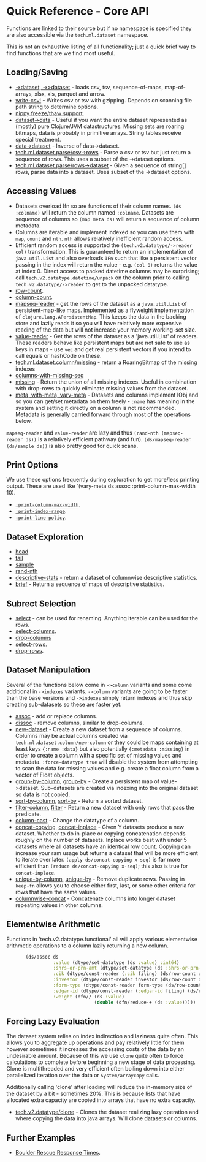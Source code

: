 # Quick Reference - Core API

Functions are linked to their source but if no namespace is specified they are
also accessible via the `tech.ml.dataset` namespace.

This is not an exhaustive listing of all functionality; just a quick brief way to find
functions that are we find most useful.


## Loading/Saving

* [->dataset, ->>dataset](https://github.com/techascent/tech.ml.dataset/blob/e051de4e82a43b80d2fbcf3d4b52759a9cb878c8/src/tech/ml/dataset/base.clj#L765) - loads csv, tsv,
  sequence-of-maps, map-of-arrays, xlsx, xls, parquet and arrow.
* [write-csv!](https://github.com/techascent/tech.ml.dataset/blob/e051de4e82a43b80d2fbcf3d4b52759a9cb878c8/src/tech/ml/dataset/base.clj#L989) - Writes csv or tsv with
  gzipping. Depends on scanning file path string to determine options.
* [nippy freeze/thaw support](https://github.com/techascent/tech.ml.dataset/blob/e051de4e82a43b80d2fbcf3d4b52759a9cb878c8/src/tech/ml/dataset/base.clj#L989).
* [dataset->data](https://github.com/techascent/tech.ml.dataset/blob/e051de4e82a43b80d2fbcf3d4b52759a9cb878c8/src/tech/ml/dataset.clj#L891) - Useful if you want the entire
 dataset represented as (mostly) pure Clojure/JVM datastructures.  Missing sets are
 roaring bitmaps, data is probably in primitive arrays.  String tables receive special
 treatment.
* [data->dataset](https://github.com/techascent/tech.ml.dataset/blob/e051de4e82a43b80d2fbcf3d4b52759a9cb878c8/src/tech/ml/dataset.clj#L918) - Inverse of data->dataset.
* [tech.ml.dataset.parse/csv->rows](https://github.com/techascent/tech.ml.dataset/blob/e051de4e82a43b80d2fbcf3d4b52759a9cb878c8/src/tech/ml/dataset/parse.clj#L719) - Parse a
 csv or tsv but just return a sequence of rows.  This uses a subset of the ->dataset
 options.
* [tech.ml.dataset.parse/rows->dataset](https://github.com/techascent/tech.ml.dataset/blob/e051de4e82a43b80d2fbcf3d4b52759a9cb878c8/src/tech/ml/dataset/parse.clj#L632) - Given
 a sequence of string[] rows, parse data into a dataset.  Uses subset of the ->dataset
 options.


## Accessing Values

* Datasets overload Ifn so are functions of their column names.  `(ds :colname)` will
  return the column named `:colname`.  Datasets are sequence of columns so
  `(map meta ds)` will return a sequence of column metadata.
* Columns are iterable and implement indexed so you can use them with `map`, `count`
  and `nth`.  `nth` allows relatively inefficient random access.
* Efficient random access is supported the `(tech.v2.datatype/->reader col)`
  transformation.  This is guaranteed to return an implementation of `java.util.List`
  and also overloads `IFn` such that like a persistent vector passing in the index
  will return the value - e.g. `(col 0)` returns the value at index 0.  Direct access
  to packed datetime columns may be surprising; call `tech.v2.datatype.datetime/unpack`
  on the column prior to calling `tech.v2.datatype/->reader` to get to the unpacked
  datatype.
* [row-count](https://github.com/techascent/tech.ml.dataset/blob/e051de4e82a43b80d2fbcf3d4b52759a9cb878c8/src/tech/ml/dataset/base.clj#L46).
* [column-count](https://github.com/techascent/tech.ml.dataset/blob/e051de4e82a43b80d2fbcf3d4b52759a9cb878c8/src/tech/ml/dataset/base.clj#L54).
* [mapseq-reader](https://github.com/techascent/tech.ml.dataset/blob/e051de4e82a43b80d2fbcf3d4b52759a9cb878c8/src/tech/ml/dataset/readers.clj#L64) - get the rows of the
 dataset as a `java.util.List` of persistent-map-like maps.  Implemented as a flyweight
 implementation of `clojure.lang.APersistentMap`.  This keeps the data in the backing
 store and lazily reads it so you will have relatively more expensive reading of the
 data but will not increase your memory working-set size.
* [value-reader](https://github.com/techascent/tech.ml.dataset/blob/e051de4e82a43b80d2fbcf3d4b52759a9cb878c8/src/tech/ml/dataset/readers.clj#L44) - Get the rows of the
 dataset as a 'java.util.List' of readers.  These readers behave like persistent maps
 but are not safe to use as keys in maps - use `vec` and get real persistent vectors if
 you intend to call equals or hashCode on these.
* [tech.ml.dataset.column/missing](https://github.com/techascent/tech.ml.dataset/blob/e051de4e82a43b80d2fbcf3d4b52759a9cb878c8/src/tech/ml/dataset/column.clj#L65) - return
 a RoaringBitmap of the missing indexes
* [columns-with-missing-seq](https://github.com/techascent/tech.ml.dataset/blob/e051de4e82a43b80d2fbcf3d4b52759a9cb878c8/src/tech/ml/dataset/base.clj)
* [missing](https://github.com/techascent/tech.ml.dataset/blob/e051de4e82a43b80d2fbcf3d4b52759a9cb878c8/src/tech/ml/dataset/base.clj#L281) - Return the union of all missing
  indexes.  Useful in combination with drop-rows to quickly eliminate missing values
  from the dataset.
* [meta, with-meta, vary-meta](https://github.com/clojure/clojure/blob/master/src/clj/clojure/core.clj#L202) - Datasets and columns implement IObj and so you can get/set
  metadata on them freely - `:name` has meaning in the system and setting it
  directly on a column is not recommended.  Metadata is generally carried forward through most of the operations below.


`mapseq-reader` and `value-reader` are lazy and thus `(rand-nth (mapseq-reader ds))` is
a relatively efficient pathway (and fun).  `(ds/mapseq-reader (ds/sample ds))` is also
pretty good for quick scans.

## Print Options

We use these options frequently during exploration to get more/less printing
output.  These are used like `(vary-meta ds assoc :print-column-max-width 10).

* [`:print-column-max-width`](https://github.com/techascent/tech.ml.dataset/blob/e051de4e82a43b80d2fbcf3d4b52759a9cb878c8/src/tech/ml/dataset/print.clj#L97).
* [`:print-index-range`](https://github.com/techascent/tech.ml.dataset/blob/e051de4e82a43b80d2fbcf3d4b52759a9cb878c8/src/tech/ml/dataset/print.clj#L97).
* [`:print-line-policy`](https://github.com/techascent/tech.ml.dataset/blob/e051de4e82a43b80d2fbcf3d4b52759a9cb878c8/src/tech/ml/dataset/print.clj#L93).


## Dataset Exploration

* [head](https://github.com/techascent/tech.ml.dataset/blob/e051de4e82a43b80d2fbcf3d4b52759a9cb878c8/src/tech/ml/dataset.clj#L210)
* [tail](https://github.com/techascent/tech.ml.dataset/blob/e051de4e82a43b80d2fbcf3d4b52759a9cb878c8/src/tech/ml/dataset.clj#L220)
* [sample](https://github.com/techascent/tech.ml.dataset/blob/e051de4e82a43b80d2fbcf3d4b52759a9cb878c8/src/tech/ml/dataset.clj#L237)
* [rand-nth](https://github.com/techascent/tech.ml.dataset/blob/e051de4e82a43b80d2fbcf3d4b52759a9cb878c8/src/tech/ml/dataset.clj#L252)
* [descriptive-stats](https://github.com/techascent/tech.ml.dataset/blob/e051de4e82a43b80d2fbcf3d4b52759a9cb878c8/src/tech/ml/dataset.clj#L682) - return a dataset of
 columnwise descriptive statistics.
* [brief](https://github.com/techascent/tech.ml.dataset/blob/e051de4e82a43b80d2fbcf3d4b52759a9cb878c8/src/tech/ml/dataset.clj#L745) - Return a sequence of maps of
 descriptive statistics.



## Subrect Selection

* [select](https://github.com/techascent/tech.ml.dataset/blob/e051de4e82a43b80d2fbcf3d4b52759a9cb878c8/src/tech/ml/dataset/base.clj#L196) - can be used for renaming.
 Anything iterable can be used for the rows.
* [select-columns](https://github.com/techascent/tech.ml.dataset/blob/e051de4e82a43b80d2fbcf3d4b52759a9cb878c8/src/tech/ml/dataset/base.clj#L237).
* [drop-columns](https://github.com/techascent/tech.ml.dataset/blob/e051de4e82a43b80d2fbcf3d4b52759a9cb878c8/src/tech/ml/dataset/base.clj#L154)
* [select-rows](https://github.com/techascent/tech.ml.dataset/blob/e051de4e82a43b80d2fbcf3d4b52759a9cb878c8/src/tech/ml/dataset/base.clj#L255).
* [drop-rows](https://github.com/techascent/tech.ml.dataset/blob/e051de4e82a43b80d2fbcf3d4b52759a9cb878c8/src/tech/ml/dataset/base.clj#L260).



## Dataset Manipulation

Several of the functions below come in `->column` variants and some come additional
in `->indexes` variants.  `->column` variants are going to be faster than the base
versions and `->indexes` simply return indexes and thus skip creating sub-datasets
so these are faster yet.

* [assoc](https://github.com/techascent/tech.ml.dataset/blob/e051de4e82a43b80d2fbcf3d4b52759a9cb878c8/src/tech/ml/dataset.clj#L175) - add or replace columns.
* [dissoc](https://github.com/techascent/tech.ml.dataset/blob/e051de4e82a43b80d2fbcf3d4b52759a9cb878c8/src/tech/ml/dataset.clj#L200) - remove columns, similar to
 drop-columns.
* [new-dataset](https://github.com/techascent/tech.ml.dataset/blob/e051de4e82a43b80d2fbcf3d4b52759a9cb878c8/src/tech/ml/dataset/impl/dataset.clj#L183) - Create a new dataset from a sequence of columns.  Columns may be actual columns created via `tech.ml.dataset.column/new-column` or they could be maps containing at least keys `{:name :data}` but also potentially `{:metadata :missing}` in order to create a column with a specific set of missing values and metadata.  `:force-datatype true` will disable the system
from attempting to scan the data for missing values and e.g. create a float column
from a vector of Float objects.
* [group-by-column](https://github.com/techascent/tech.ml.dataset/blob/e051de4e82a43b80d2fbcf3d4b52759a9cb878c8/src/tech/ml/dataset/base.clj#L404), [group-by](https://github.com/techascent/tech.ml.dataset/blob/e051de4e82a43b80d2fbcf3d4b52759a9cb878c8/src/tech/ml/dataset/base.clj#L378) - Create a persistent map of value->dataset.  Sub-datasets are created via indexing into the original dataset so data is not copied.
* [sort-by-column](https://github.com/techascent/tech.ml.dataset/blob/e051de4e82a43b80d2fbcf3d4b52759a9cb878c8/src/tech/ml/dataset/base.clj#L466), [sort-by](https://github.com/techascent/tech.ml.dataset/blob/e051de4e82a43b80d2fbcf3d4b52759a9cb878c8/src/tech/ml/dataset/base.clj#L427) - Return a sorted dataset.
* [filter-column](https://github.com/techascent/tech.ml.dataset/blob/e051de4e82a43b80d2fbcf3d4b52759a9cb878c8/src/tech/ml/dataset/base.clj#L350), [filter](https://github.com/techascent/tech.ml.dataset/blob/e051de4e82a43b80d2fbcf3d4b52759a9cb878c8/src/tech/ml/dataset/base.clj#L330) - Return a new dataset with only rows that pass the predicate.
* [column-cast](https://github.com/techascent/tech.ml.dataset/blob/e051de4e82a43b80d2fbcf3d4b52759a9cb878c8/src/tech/ml/dataset.clj) - Change the datatype of a column.
* [concat-copying](https://github.com/techascent/tech.ml.dataset/blob/e051de4e82a43b80d2fbcf3d4b52759a9cb878c8/src/tech/ml/dataset/base.clj#L553), [concat-inplace](https://github.com/techascent/tech.ml.dataset/blob/e051de4e82a43b80d2fbcf3d4b52759a9cb878c8/src/tech/ml/dataset/base.clj#L544) - Given Y datasets produce a new dataset.  Whether to
do in-place or copying concatenation depends roughly on the number of datasets.
Inplace works best with under 5 datasets where all datasets have an identical row
count.  Copying can increase your ram usage but returns a dataset that will be more
efficient to iterate over later. `(apply ds/concat-copying x-seq)` is
**far** more efficient than `(reduce ds/concat-copying x-seq)`; this also is true for
`concat-inplace`.
* [unique-by-column](https://github.com/techascent/tech.ml.dataset/blob/e051de4e82a43b80d2fbcf3d4b52759a9cb878c8/src/tech/ml/dataset/base.clj#L607), [unique-by](https://github.com/techascent/tech.ml.dataset/blob/e051de4e82a43b80d2fbcf3d4b52759a9cb878c8/src/tech/ml/dataset/base.clj#L590) - Remove duplicate rows.  Passing in `keep-fn` allows
you to choose either first, last, or some other criteria for rows that have the same
values.
* [columnwise-concat](https://github.com/techascent/tech.ml.dataset/blob/e051de4e82a43b80d2fbcf3d4b52759a9cb878c8/src/tech/ml/dataset.clj) - Concatenate columns into longer
dataset repeating values in other columns.


## Elementwise Arithmetic


Functions in 'tech.v2.datatype.functional' all will apply various elementwise
arithmetic operations to a column lazily returning a new column.
```clojure
       (ds/assoc ds
                 :value (dtype/set-datatype (ds :value) :int64)
                 :shrs-or-prn-amt (dtype/set-datatype (ds :shrs-or-prn-amt) :int64)
                 :cik (dtype/const-reader (:cik filing) (ds/row-count ds))
                 :investor (dtype/const-reader investor (ds/row-count ds))
                 :form-type (dtype/const-reader form-type (ds/row-count ds))
                 :edgar-id (dtype/const-reader (:edgar-id filing) (ds/row-count ds))
                 :weight (dfn// (ds :value)
                                (double (dfn/reduce-+ (ds :value)))))
```


## Forcing Lazy Evaluation

 The dataset system relies on index indirection and laziness quite often.  This allows
 you to aggregate up operations and pay relatively little for them however sometimes
 it increases the accessing costs of the data by an undesirable amount.  Because
 of this we use `clone` quite often to force calculations to complete before
 beginning a new stage of data processing.  Clone is multithreaded and very efficient
 often boiling down into either parallelized iteration over the data or
 `System/arraycopy` calls.

 Additionally calling 'clone' after loading will reduce the in-memory size of the
 dataset by a bit - sometimes 20%.  This is because lists that have allocated extra 
 capacity are copied into arrays that have no extra capacity.

 * [tech.v2.datatype/clone](https://github.com/techascent/tech.datatype/blob/master/src/tech/v2/datatype.clj#L218) - Clones the dataset realizing lazy operation and where copying the data into java arrays.  Will clone datasets or columns.



## Further Examples

* [Boulder Rescue Response Times](https://nextjournal.com/chrisn/boulder-rescue-response-times/).
